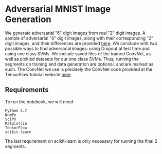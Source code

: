 # Adversarial MNIST Image Generation

We generate adversarial "6" digit images from real "2" digit images. A sample of adversarial "6" digit images, along with their corresponding "2" digit images, and their differences are provided [here](https://github.com/rhseqlhs/adversarial_MNIST/blob/master/Image_Table.png).
We conclude with two possible ways to find adversarial images: using Dropout at test time and using one class SVMs.
We include saved files of the trained ConvNet, as well as pickled datasets for our one class SVMs. Thus, running the segments on training and data generation are optional, and are marked as such.
The ConvNet we use is precisely the ConvNet code provided at the TensorFlow tutorial website [here](https://www.tensorflow.org/get_started/mnist/pros)

## Requirements
To run the notebook, we will need
```
Python 2.7
NumPy
SciPy
Matplotlib
TensorFlow
scikit-learn
```
The last requirement on scikit-learn is only necessary for running the final 2 segments.
